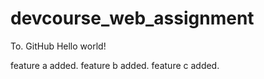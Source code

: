 # devcourse_web_assignment

To. GitHub
Hello world!

feature a added.
feature b added.
feature c added.